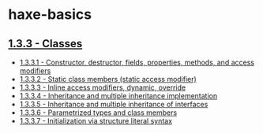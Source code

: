 haxe-basics
=========================

## [1.3.3 - Classes](.)
* [1.3.3.1 - Constructor, destructor, fields, properties, methods, and access modifiers](./1.3.3.1_ClassMembers/Source/Main.hx)
* [1.3.3.2 - Static class members (static access modifier)](./1.3.3.2_StaticClassMembers/Source/Main.hx)
* [1.3.3.3 - Inline access modifiers, dynamic, override](./1.3.3.3_AccessModifiers/Source/Main.hx)
* [1.3.3.4 - Inheritance and multiple inheritance implementation](./1.3.3.4_ClassInheritance/Source/Main.hx)
* [1.3.3.5 - Inheritance and multiple inheritance of interfaces](./1.3.3.5_InterfacesInheritance/Source/Main.hx)
* [1.3.3.6 - Parametrized types and class members](./1.3.3.6_ParametrizedTypes/Source/Main.hx)
* [1.3.3.7 - Initialization via structure literal syntax](./1.3.3.7_StructInit/Source/Main.hx)